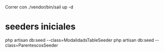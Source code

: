Correr con
./vendor/bin/sail up -d


# seeders iniciales
php artisan db:seed --class=ModalidadsTableSeeder
php artisan db:seed --class=ParentescosSeeder